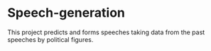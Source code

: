 # Speech-generation
This project predicts and forms speeches taking data from the past speeches by political figures.
